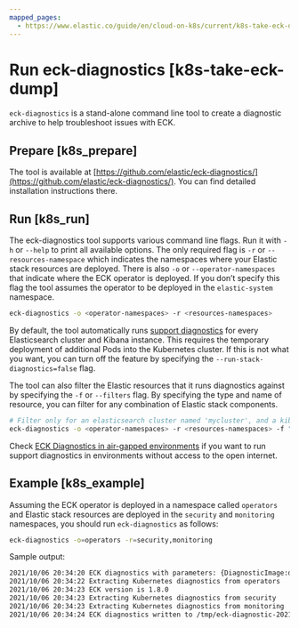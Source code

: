 ```yaml
---
mapped_pages:
  - https://www.elastic.co/guide/en/cloud-on-k8s/current/k8s-take-eck-dump.html
---
```


# Run eck-diagnostics [k8s-take-eck-dump]

`eck-diagnostics` is a stand-alone command line tool to create a diagnostic archive to help troubleshoot issues with ECK.


## Prepare [k8s_prepare] 

The tool is available at [https://github.com/elastic/eck-diagnostics/](https://github.com/elastic/eck-diagnostics/). You can find detailed installation instructions there.


## Run [k8s_run] 

The eck-diagnostics tool supports various command line flags. Run it with `-h` or `--help` to print all available options. The only required flag is `-r` or `--resources-namespace` which indicates the namespaces where your Elastic stack resources are deployed. There is also `-o` or `--operator-namespaces` that indicate where the ECK operator is deployed. If you don’t specify this flag the tool assumes the operator to be deployed in the `elastic-system` namespace.

```bash
eck-diagnostics -o <operator-namespaces> -r <resources-namespaces>
```

By default, the tool automatically runs [support diagnostics](https://github.com/elastic/support-diagnostics) for every Elasticsearch cluster and Kibana instance. This requires the temporary deployment of additional Pods into the Kubernetes cluster. If this is not what you want, you can turn off the feature by specifying the `--run-stack-diagnostics=false` flag.

The tool can also filter the Elastic resources that it runs diagnostics against by specifying the `-f` or `--filters` flag.  By specifying the type and name of resource, you can filter for any combination of Elastic stack components.

```bash
# Filter only for an elasticsearch cluster named 'mycluster', and a kibana instance named 'mykibana'.
eck-diagnostics -o <operator-namespaces> -r <resources-namespaces> -f "elasticsearch=mycluster" -f "kibana=mykibana"
```

Check [ECK Diagnostics in air-gapped environments](../../../deploy-manage/deploy/cloud-on-k8s/air-gapped-install.md#k8s-eck-diag-air-gapped) if you want to run support diagnostics in environments without access to the open internet.


## Example [k8s_example] 

Assuming the ECK operator is deployed in a namespace called `operators` and Elastic stack resources are deployed in the `security` and `monitoring` namespaces, you should run `eck-diagnostics` as follows:

```bash
eck-diagnostics -o=operators -r=security,monitoring
```

Sample output:

```bash
2021/10/06 20:34:20 ECK diagnostics with parameters: {DiagnosticImage:docker.elastic.co/eck-dev/support-diagnostics:8.1.4 ECKVersion: Kubeconfig: OperatorNamespaces:[operators] ResourcesNamespaces:[security monitoring] OutputDir:/tmp RunStackDiagnostics:true Verbose:false}
2021/10/06 20:34:22 Extracting Kubernetes diagnostics from operators
2021/10/06 20:34:23 ECK version is 1.8.0
2021/10/06 20:34:23 Extracting Kubernetes diagnostics from security
2021/10/06 20:34:23 Extracting Kubernetes diagnostics from monitoring
2021/10/06 20:34:24 ECK diagnostics written to /tmp/eck-diagnostic-2021-10-06T20-34-21.zip
```


